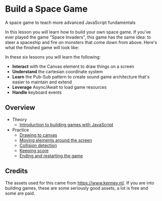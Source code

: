 # Build a Space Game

A space game to teach more advanced JavaScript fundamentals

In this lesson you will learn how to build your own space game. If you've ever played the game "Space Invaders", this game has the same idea: to steer a spaceship and fire on monsters that come down from above. Here's what the finished game will look like:



In these six lessons you will learn the following:

- **Interact** with the Canvas element to draw things on a screen
- **Understand** the cartesian coordinate system
- **Learn** the Pub-Sub pattern to create sound game architecture that's easier to maintain and extend
- **Leverage** Async/Await to load game resources
- **Handle** keyboard events

## Overview

- Theory
   - [Introduction to building games with JavaScript](1-introduction/README.md)
- Practice
   - [Drawing to canvas](2-drawing-to-canvas/README.md)
   - [Moving elements around the screen](3-moving-elements-around/README.md)
   - [Collision detection](4-collision-detection/README.md)
   - [Keeping score](5-keeping-score/README.md)
   - [Ending and restarting the game](6-end-condition/README.md)

## Credits

The assets used for this came from https://www.kenney.nl/. 
If you are into building games, these are some seriously good assets, a lot is free and some are paid. 
